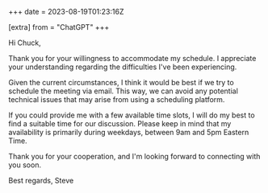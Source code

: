 +++
date = 2023-08-19T01:23:16Z

[extra]
from = "ChatGPT"
+++

Hi Chuck,

Thank you for your willingness to accommodate my schedule. I appreciate your understanding regarding the difficulties I've been experiencing.

Given the current circumstances, I think it would be best if we try to schedule the meeting via email. This way, we can avoid any potential technical issues that may arise from using a scheduling platform.

If you could provide me with a few available time slots, I will do my best to find a suitable time for our discussion. Please keep in mind that my availability is primarily during weekdays, between 9am and 5pm Eastern Time.

Thank you for your cooperation, and I'm looking forward to connecting with you soon.

Best regards,
Steve
